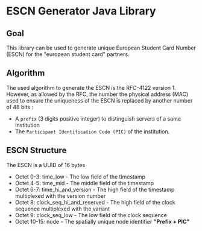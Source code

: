 # ESCN Generator Java Library

## Goal
This library can be used to generate unique European Student Card Number (ESCN) for the "european student card" partners.

## Algorithm

The used algorithm to generate the ESCN is the RFC-4122 version 1. However, as allowed by the RFC, the number the physical address (MAC) used to ensure the uniqueness of the ESCN is replaced by another number of 48 bits :

- A ```prefix``` (3 digits positive integer) to distinguish servers of a same institution
- The ```Participant Identification Code (PIC)``` of the institution.  

## ESCN Structure
The ESCN is a UUID of 16 bytes
* Octet 0-3: time_low - The low field of the timestamp
* Octet 4-5: time_mid - The middle field of the timestamp
* Octet 6-7: time_hi_and_version - The high field of the timestamp multiplexed with the version number
* Octet 8: clock_seq_hi_and_reserved - The high field of the clock sequence multiplexed with the variant
* Octet 9: clock_seq_low - The low field of the clock sequence
* Octet 10-15: node - The spatially unique node identifier **"Prefix + PIC"** 
